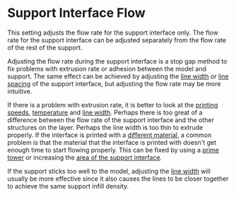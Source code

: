 Support Interface Flow
====
This setting adjusts the flow rate for the support interface only. The flow rate for the support interface can be adjusted separately from the flow rate of the rest of the support.

Adjusting the flow rate during the support interface is a stop gap method to fix problems with extrusion rate or adhesion between the model and support. The same effect can be achieved by adjusting the [line width](../resolution/support_interface_line_width.md) or [line spacing](../support/support_roof_line_distance.md) of the support interface, but adjusting the flow rate may be more intuitive.

If there is a problem with extrusion rate, it is better to look at the [printing speeds](./speed_support_interface.md), [temperature](material_print_temperature.md) and [line width](../resolution/support_interface_line_width.md). Perhaps there is too great of a difference between the flow rate of the support interface and the other structures on the layer. Perhaps the line width is too thin to extrude properly. If the interface is printed with a [different material](../support/support_interface_extruder_nr.md), a common problem is that the material that the interface is printed with doesn't get enough time to start flowing properly. This can be fixed by using a [prime tower](../dual/prime_tower_enable.md) or increasing the [area of the support interface](../support/support_interface_offset.md).

If the support sticks too well to the model, adjusting the [line width](../resolution/support_interface_line_width.md) will usually be more effective since it also causes the lines to be closer together to achieve the same support infill density.